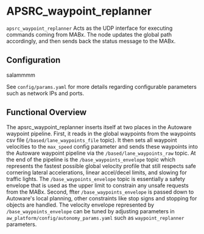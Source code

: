 # APSRC_waypoint_replanner

`apsrc_waypoint_replanner`
Acts as the UDP interface for executing commands coming from MABx.
The node updates the global path accordingly, and then sends back the status message to the MABx.

## Configuration

salammmm

See `config/params.yaml` for more details regarding configurable parameters such as network IPs and ports.

## Functional Overview

The apsrc_waypoint_replanner inserts itself at two places in the Autoware waypoint pipeline.
First, it reads in the global waypoints from the waypoints csv file (`/based/lane_waypoints_file` topic).
It then sets all waypoint velocities to the `max_speed` config parameter and sends these waypoints into the Autoware waypoint pipeline via the `/based/lane_waypoints_raw` topic.
At the end of the pipeline is the `/base_waypoints_envelope` topic which represents the fastest possible global velocity profile that still respects safe cornering lateral accelerations, linear accel/decel limits, and slowing for traffic lights.
The `/base_waypoints_envelope` topic is essentially a safety envelope that is used as the upper limit to constrain any unsafe requests from the MABx.
Second, ffter `/base_waypoints_envelope` is passed down to Autoware's local planning, other constraints like stop signs and stopping for objects are handled.
The velocity envelope represented by `/base_waypoints_envelope` can be tuned by adjusting parameters in `aw_platform/config/autonomy_params.yaml` such as `waypoint_replanner` parameters.
